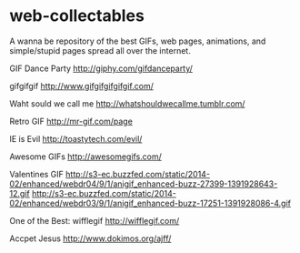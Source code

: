 web-collectables
================

A wanna be repository of the best GIFs, web pages, animations, and simple/stupid pages spread all over the internet.

GIF Dance Party
http://giphy.com/gifdanceparty/

gifgifgif
http://www.gifgifgifgifgif.com/

Waht sould we call me
http://whatshouldwecallme.tumblr.com/

Retro GIF
http://mr-gif.com/page

IE is Evil
http://toastytech.com/evil/

Awesome GIFs
http://awesomegifs.com/

Valentines GIF
http://s3-ec.buzzfed.com/static/2014-02/enhanced/webdr04/9/1/anigif_enhanced-buzz-27399-1391928643-12.gif
http://s3-ec.buzzfed.com/static/2014-02/enhanced/webdr03/9/1/anigif_enhanced-buzz-17251-1391928086-4.gif

One of the Best: wifflegif
http://wifflegif.com/


Accpet Jesus
http://www.dokimos.org/ajff/
